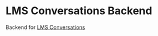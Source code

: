 # LMS Conversations Backend

Backend for [LMS Conversations](https://github.com/Ignitus/lms-conversations)
